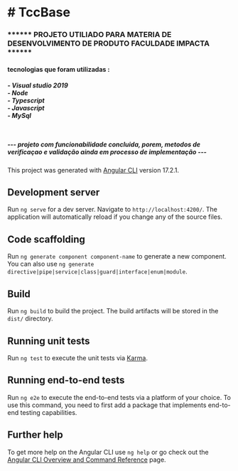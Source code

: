 <h1> # TccBase </h1> 

<h3>****** PROJETO UTILIADO PARA MATERIA DE DESENVOLVIMENTO DE PRODUTO FACULDADE IMPACTA ******</h3>
<h4> tecnologias que foram utilizadas : </h4>
<h5>
- Visual studio 2019 </br>
- Node </br>
- Typescript </br>
- Javascript </br>
- MySql </br>
 </br>
  </br>

--- projeto com funcionabilidade concluida, porem, metodos de verificaçao e validação ainda em processo de implementação  ---
 </br>
</h5>


This project was generated with [Angular CLI](https://github.com/angular/angular-cli) version 17.2.1.

## Development server

Run `ng serve` for a dev server. Navigate to `http://localhost:4200/`. The application will automatically reload if you change any of the source files.

## Code scaffolding

Run `ng generate component component-name` to generate a new component. You can also use `ng generate directive|pipe|service|class|guard|interface|enum|module`.

## Build

Run `ng build` to build the project. The build artifacts will be stored in the `dist/` directory.

## Running unit tests

Run `ng test` to execute the unit tests via [Karma](https://karma-runner.github.io).

## Running end-to-end tests

Run `ng e2e` to execute the end-to-end tests via a platform of your choice. To use this command, you need to first add a package that implements end-to-end testing capabilities.

## Further help

To get more help on the Angular CLI use `ng help` or go check out the [Angular CLI Overview and Command Reference](https://angular.io/cli) page.
